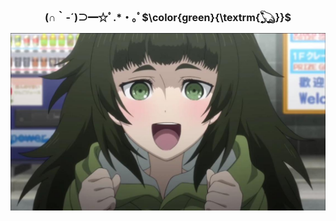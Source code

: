 <h2 align="center" style="font-size: 16px"> (∩｀-´)⊃━☆ﾟ.*・｡ﾟ$\color{green}{\textrm{𓆏}}$  </h2>


![Maho Best Girl](https://raw.githubusercontent.com/brickfrog/brickfrog/master/maho.jpg)
